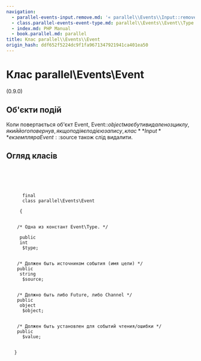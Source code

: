 ```yaml
---
navigation:
  - parallel-events-input.remove.md: '« parallel\\Events\\Input::remove'
  - class.parallel-events-event-type.md: parallel\\Events\\Event\\Type »
  - index.md: PHP Manual
  - book.parallel.md: parallel
title: Клас parallel\\Events\\Event
origin_hash: ddf652f5224dc9f1fa9671347921941ca401ea50
---
```

# Клас parallel\\Events\\Event

(0.9.0)

## Об'єкти подій

Коли повертається об'єкт Event, Event::$object має бути видалено з циклу, який його повернув, якщо подія є подією запису, клас **Input** екземпляра Event::$source також слід видалити.

## Огляд класів

```classsynopsis



    
     
      final
      class parallel\Events\Event
     
     {


    /* Одна из констант Event\Type. */
    
     public
     int
      $type;


    /* Должен быть источником события (имя цели) */
    public
     string
      $source;


    /* Должно быть либо Future, либо Channel */
    public
     object
      $object;


    /* Должен быть установлен для событий чтения/ошибки */
    public
      $value;


   }
```
